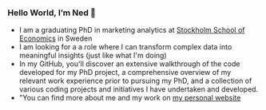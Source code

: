 ### Hello World, I’m Ned 👋


- I am a graduating PhD in marketing analytics at [Stockholm School of Economics](https://www.hhs.se/en/persons/c/choungprayoon-tanetpong/) in Sweden
- I am looking for a a role where I can transform complex data into meaningful insights (just like what I'm doing)
- In my GitHub, you'll discover an extensive walkthrough of the code developed for my PhD project, a comprehensive overview of my relevant work experience prior to pursuing my PhD, and a collection of various coding projects and initiatives I have undertaken and developed.
- "You can find more about me and my work on [my personal website](https://tanetpong-c.com/)